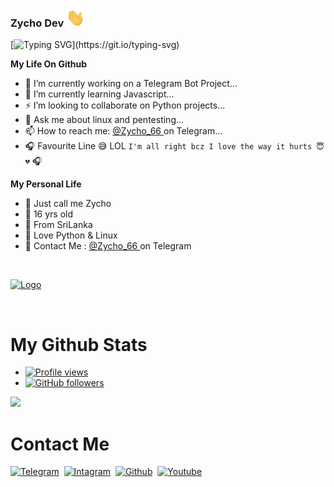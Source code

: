### Zycho Dev <img src="https://raw.githubusercontent.com/ABSphreak/ABSphreak/master/gifs/Hi.gif" width="30px">

 [![Typing SVG](https://readme-typing-svg.herokuapp.com?color=E62A11&lines=-%3E+Zycho+Developer;-%3E+Team+Zyntax+Official;)](https://git.io/typing-svg)

**My Life On Github**

- 🔭 I’m currently working on a Telegram Bot Project...
- 🌱 I’m currently learning Javascript...
- ⚡ I’m looking to collaborate on Python projects...
- 💬 Ask me about linux and pentesting...
- 📫 How to reach me: <a href="https://t.me/Zycho_66"> @Zycho_66 </a> on Telegram...
- 🎧 Favourite Line 😅 LOL   ``` I'm all right bcz I love the way it hurts 😇💔 ```  🎧

**My Personal Life**

- 📌 Just call me Zycho
- 📌 16 yrs old
- 📌 From SriLanka 
- 📌 Love Python & Linux
- 📌 Contact Me : <a href="https://t.me/Zycho_66"> @Zycho_66 </a> on Telegram

<br>

[![Logo](https://telegra.ph/file/8518c981780d27f111e19.jpg)](https://t.me/Zycho_66)

<br>

# My Github Stats

- [![Profile views](https://gpvc.arturio.dev/Zycho-Dev-66)](https://github.com/Zycho-Dev-66)
- [![GitHub followers](https://img.shields.io/github/followers/Zycho-Dev-66.svg?style=social&label=Follow&maxAge=2592000)](https://github.com/Zycho-Dev-66?tab=followers)

<div align="left"><img src="https://github-readme-stats.vercel.app/api?username=Zycho-Dev-66&theme=tokyonight&include_all_commits=true&count_private=true&show_icons=false&hide_title=true&hide_border=true" /></div>

# Contact Me

[![Telegram](https://img.shields.io/badge/Zycho%20Dev-003245?style=flat&labelColor=224242&logoColor=white&for-the-badge&logo=telegram)](https://t.me/Zycho_66)&nbsp;
[![Intagram](https://img.shields.io/badge/Zycho%20Dev-4d267a?style=style=flat&labelColor=224242&logoColor=white&for-the-badge&logo=instagram)](https://instagram.com/zycho_66)&nbsp;
[![Github](https://img.shields.io/badge/Zycho%20Dev-000000?style=style=flat&labelColor=224242&logoColor=white&for-the-badge&logo=github)](https://github.com/Zycho-Dev-66)&nbsp;
[![Youtube](https://img.shields.io/badge/Zyntax%20YouTube-ff0000?style=flat&labelColor=224242&logoColor=white&for-the-badge&logo=youtube)](https://youtube.com/channel/UCKgIYBkFM4J_bWCIY77XXVpA)
